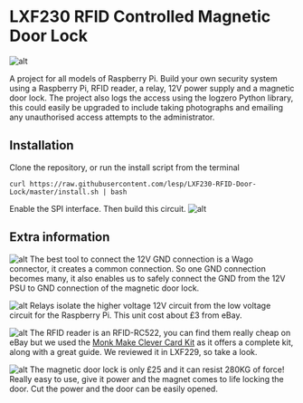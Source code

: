 # LXF230 RFID Controlled Magnetic Door Lock

![alt](https://www.linuxformat.com/forums/images/lxf.gif)

A project for all models of Raspberry Pi.
Build your own security system using a Raspberry Pi, RFID reader, a relay, 12V power supply and a magnetic door lock.
The project also logs the access using the logzero Python library, this could easily be upgraded to include taking photographs and emailing any unauthorised access attempts to the administrator.

## Installation

Clone the repository, or run the install script from the terminal

```
curl https://raw.githubusercontent.com/lesp/LXF230-RFID-Door-Lock/master/install.sh | bash
```

Enable the SPI interface. Then build this circuit.
![alt](https://raw.githubusercontent.com/lesp/LXF230-RFID-Door-Lock/master/Images/CircuitDiagram_bb.png)

## Extra information

![alt](https://raw.githubusercontent.com/lesp/LXF230-RFID-Door-Lock/master/Images/12V%20Connectors.JPG)
The best tool to connect the 12V GND connection is a Wago connector, it creates a common connection. So one GND connection becomes many, it also enables us to safely connect the GND from the 12V PSU to GND connection of the magnetic door lock.

![alt](https://raw.githubusercontent.com/lesp/LXF230-RFID-Door-Lock/master/Images/RelayBoard2.JPG)
Relays isolate the higher voltage 12V circuit from the low voltage circuit for the Raspberry Pi. This unit cost about £3 from eBay.

![alt](https://raw.githubusercontent.com/lesp/LXF230-RFID-Door-Lock/master/Images/RFID1.JPG)
The RFID reader is an RFID-RC522, you can find them really cheap on eBay but we used the [Monk Make Clever Card Kit](https://www.monkmakes.com/cck/) as it offers a complete kit, along with a great guide. We reviewed it in LXF229, so take a look.

![alt](https://raw.githubusercontent.com/lesp/LXF230-RFID-Door-Lock/master/Images/magnetic%20door%20lock.png)
The magnetic door lock is only £25 and it can resist 280KG of force! Really easy to use, give it power and the magnet comes to life locking the door. Cut the power and the door can be easily opened.

